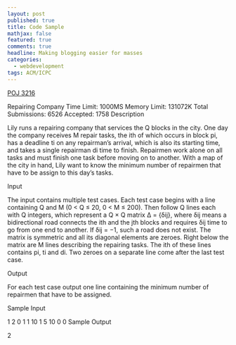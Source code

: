```yaml
---
layout: post
published: true
title: Code Sample
mathjax: false
featured: true
comments: true
headline: Making blogging easier for masses
categories: 
  - webdevelopment
tags: ACM/ICPC
---
```

[POJ 3216](http://poj.org/problem?id=3216)

Repairing Company
Time Limit: 1000MS		Memory Limit: 131072K
Total Submissions: 6526		Accepted: 1758
Description

Lily runs a repairing company that services the Q blocks in the city. One day the company receives M repair tasks, the ith of which occurs in block pi, has a deadline ti on any repairman’s arrival, which is also its starting time, and takes a single repairman di time to finish. Repairmen work alone on all tasks and must finish one task before moving on to another. With a map of the city in hand, Lily want to know the minimum number of repairmen that have to be assign to this day’s tasks.

Input

The input contains multiple test cases. Each test case begins with a line containing Q and M (0 < Q ≤ 20, 0 < M ≤ 200). Then follow Q lines each with Q integers, which represent a Q × Q matrix Δ = {δij}, where δij means a bidirectional road connects the ith and the jth blocks and requires δij time to go from one end to another. If δij = −1, such a road does not exist. The matrix is symmetric and all its diagonal elements are zeroes. Right below the matrix are M lines describing the repairing tasks. The ith of these lines contains pi, ti and di. Two zeroes on a separate line come after the last test case.

Output

For each test case output one line containing the minimum number of repairmen that have to be assigned.

Sample Input

1 2
0
1 1 10
1 5 10
0 0
Sample Output

2